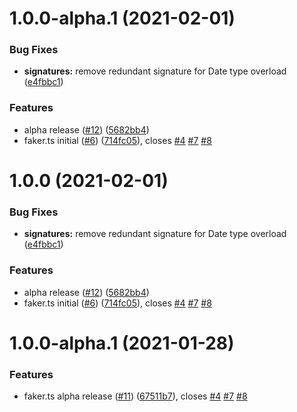# 1.0.0-alpha.1 (2021-02-01)


### Bug Fixes

* **signatures:** remove redundant signature for Date type overload ([e4fbbc1](https://github.com/omermorad/faker.ts/commit/e4fbbc18eb710bc181ef7a2d98490132cf4771df))


### Features

* alpha release ([#12](https://github.com/omermorad/faker.ts/issues/12)) ([5682bb4](https://github.com/omermorad/faker.ts/commit/5682bb4c21df4d546166c613f8ed7fff937dc3dc))
* faker.ts initial ([#6](https://github.com/omermorad/faker.ts/issues/6)) ([714fc05](https://github.com/omermorad/faker.ts/commit/714fc05d1fdd93e1a709ebe183776dd28d0681bf)), closes [#4](https://github.com/omermorad/faker.ts/issues/4) [#7](https://github.com/omermorad/faker.ts/issues/7) [#8](https://github.com/omermorad/faker.ts/issues/8)

# 1.0.0 (2021-02-01)


### Bug Fixes

* **signatures:** remove redundant signature for Date type overload ([e4fbbc1](https://github.com/omermorad/faker.ts/commit/e4fbbc18eb710bc181ef7a2d98490132cf4771df))


### Features

* alpha release ([#12](https://github.com/omermorad/faker.ts/issues/12)) ([5682bb4](https://github.com/omermorad/faker.ts/commit/5682bb4c21df4d546166c613f8ed7fff937dc3dc))
* faker.ts initial ([#6](https://github.com/omermorad/faker.ts/issues/6)) ([714fc05](https://github.com/omermorad/faker.ts/commit/714fc05d1fdd93e1a709ebe183776dd28d0681bf)), closes [#4](https://github.com/omermorad/faker.ts/issues/4) [#7](https://github.com/omermorad/faker.ts/issues/7) [#8](https://github.com/omermorad/faker.ts/issues/8)

# 1.0.0-alpha.1 (2021-01-28)


### Features

* faker.ts alpha release ([#11](https://github.com/omermorad/faker.ts/issues/11)) ([67511b7](https://github.com/omermorad/faker.ts/commit/67511b7bc7792e06ac54c752b0ac96ee5337fd35)), closes [#4](https://github.com/omermorad/faker.ts/issues/4) [#7](https://github.com/omermorad/faker.ts/issues/7) [#8](https://github.com/omermorad/faker.ts/issues/8)
